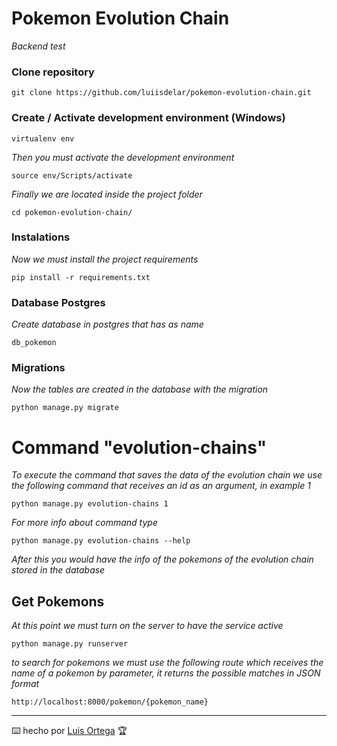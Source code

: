 # Pokemon Evolution Chain

_Backend test_


### Clone repository 

```
git clone https://github.com/luiisdelar/pokemon-evolution-chain.git
```


### Create / Activate development environment (Windows)

```
virtualenv env
```

_Then you must activate the development environment_

```
source env/Scripts/activate
```

_Finally we are located inside the project folder_

```
cd pokemon-evolution-chain/
```


### Instalations  

_Now we must install the project requirements_

```
pip install -r requirements.txt
```

### Database Postgres

_Create database in postgres that has as name_

```
db_pokemon
```

### Migrations

_Now the tables are created in the database with the migration_

```
python manage.py migrate
```

# Command "evolution-chains"

_To execute the command that saves the data of the evolution chain we use the following command that receives an id as an argument, in example 1_

```
python manage.py evolution-chains 1
```

_For more info about command type_

```
python manage.py evolution-chains --help
```

_After this you would have the info of the pokemons of the evolution chain stored in the database_

## Get Pokemons 

_At this point we must turn on the server to have the service active_

```
python manage.py runserver
```

_to search for pokemons we must use the following route which receives the name of a pokemon by parameter, it returns the possible matches in JSON format_

```
http://localhost:8000/pokemon/{pokemon_name}
```

---
⌨️ hecho por [Luis Ortega](https://github.com/luiisdelar) 🏆
